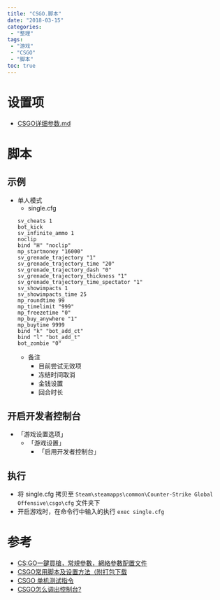```yaml
---
title: "CSGO.脚本"
date: "2018-03-15"
categories:
 - "整理"
tags:
 - "游戏"
 - "CSGO"
 - "脚本"
toc: true
---
```



# 设置项
- [CSGO详细参数.md](http://doc.yqjdcyy.com/c53affd5-4640-4464-9a64-af36de605fa3.md)

# 脚本
## 示例
- 单人模式
	- single.cfg
	```
	sv_cheats 1
	bot_kick
	sv_infinite_ammo 1
	noclip
	bind "H" "noclip"
	mp_startmoney "16000"
	sv_grenade_trajectory "1"
	sv_grenade_trajectory_time "20"
	sv_grenade_trajectory_dash "0"
	sv_grenade_trajectory_thickness "1"
	sv_grenade_trajectory_time_spectator "1"
	sv_showimpacts 1
	sv_showimpacts_time 25
	mp_roundtime 99
	mp_timelimit "999"
	mp_freezetime "0"
	mp_buy_anywhere "1"
	mp_buytime 9999
	bind "k" "bot_add_ct"
	bind "l" "bot_add_t"
	bot_zombie "0"
	```
	- 备注
		- 目前尝试无效项
		- 冻结时间取消
		- 金钱设置
		- 回合时长

## 开启开发者控制台
- 「游戏设置选项」
	- 「游戏设置」
		- 「启用开发者控制台」

## 执行
- 将 single.cfg 拷贝至 `Steam\steamapps\common\Counter-Strike Global Offensive\csgo\cfg` 文件夹下
- 开启游戏时，在命令行中输入的执行 `exec single.cfg`


# 参考
- [CS:GO一鍵買槍，常規參數，網絡參數配置文件](https://steamcn.com/t66337-1-1)
- [CSGO常用脚本及设置方法（附打包下载](https://tieba.baidu.com/p/4015701229)
- [CSGO 单机测试指令](http://steamcommunity.com/sharedfiles/filedetails/?id=426703776)
- [CSGO怎么调出控制台?](http://fight.pcgames.com.cn/366/3663120.html)
